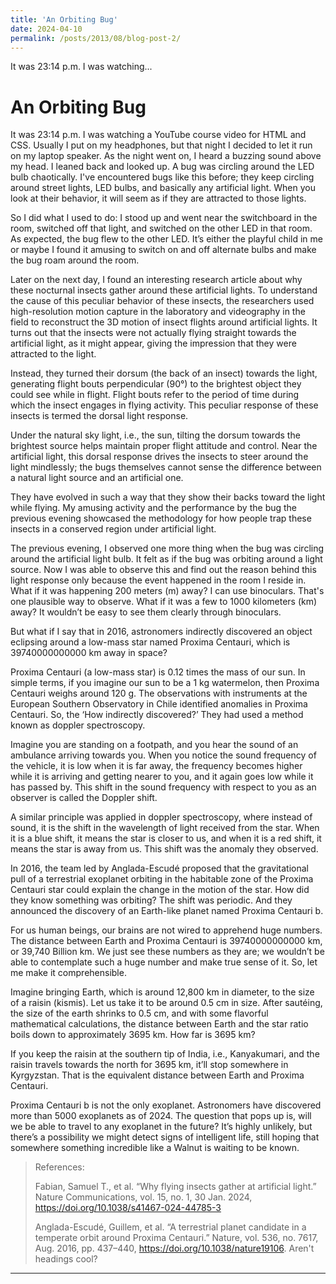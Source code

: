 ```yaml
---
title: 'An Orbiting Bug'
date: 2024-04-10
permalink: /posts/2013/08/blog-post-2/
---
```


It was 23:14 p.m. I was watching...

An Orbiting Bug
======

It was 23:14 p.m. I was watching a YouTube course video for HTML and CSS. Usually I put on my headphones, but that night I decided to let it run on my laptop speaker. As the night went on, I heard a buzzing sound above my head. I leaned back and looked up. A bug was circling around the LED bulb chaotically. I've encountered bugs like this before; they keep circling around street lights, LED bulbs, and basically any artificial light. When you look at their behavior, it will seem as if they are attracted to those lights. 

So I did what I used to do: I stood up and went near the switchboard in the room, switched off that light, and switched on the other LED in that room. As expected, the bug flew to the other LED. It’s either the playful child in me or maybe I found it amusing to switch on and off alternate bulbs and make the bug roam around the room. 

Later on the next day, I found an interesting research article about why these nocturnal insects gather around these artificial lights. To understand the cause of this peculiar behavior of these insects, the researchers used high-resolution motion capture in the laboratory and videography in the field to reconstruct the 3D motion of insect flights around artificial lights. It turns out that the insects were not actually flying straight towards the artificial light, as it might appear, giving the impression that they were attracted to the light. 

Instead, they turned their dorsum (the back of an insect) towards the light, generating flight bouts perpendicular (90°) to the brightest object they could see while in flight. Flight bouts refer to the period of time during which the insect engages in flying activity. This peculiar response of these insects is termed the dorsal light response.

Under the natural sky light, i.e., the sun, tilting the dorsum towards the brightest source helps maintain proper flight attitude and control. Near the artificial light, this dorsal response drives the insects to steer around the light mindlessly; the bugs themselves cannot sense the difference between a natural light source and an artificial one. 

They have evolved in such a way that they show their backs toward the light while flying. My amusing activity and the performance by the bug the previous evening showcased the methodology for how people trap these insects in a conserved region under artificial light. 

The previous evening, I observed one more thing when the bug was circling around the artificial light bulb. It felt as if the bug was orbiting around a light source. Now I was able to observe this and find out the reason behind this light response only because the event happened in the room I reside in. What if it was happening 200 meters (m) away? I can use binoculars. That's one plausible way to observe. What if it was a few to 1000 kilometers (km) away? It wouldn’t be easy to see them clearly through binoculars.

But what if I say that in 2016, astronomers indirectly discovered an object eclipsing around a low-mass star named Proxima Centauri, which is 39740000000000 km away in space?

Proxima Centauri (a low-mass star) is 0.12 times the mass of our sun. In simple terms, if you imagine our sun to be a 1 kg watermelon, then Proxima Centauri weighs around 120 g. The observations with instruments at the European Southern Observatory in Chile identified anomalies in Proxima Centauri. So, the ‘How indirectly discovered?’ They had used a method known as doppler spectroscopy. 

Imagine you are standing on a footpath, and you hear the sound of an ambulance arriving towards you. When you notice the sound frequency of the vehicle, it is low when it is far away, the frequency becomes higher while it is arriving and getting nearer to you, and it again goes low while it has passed by. This shift in the sound frequency with respect to you as an observer is called the Doppler shift. 

A similar principle was applied in doppler spectroscopy, where instead of sound, it is the shift in the wavelength of light received from the star. When it is a blue shift, it means the star is closer to us, and when it is a red shift, it means the star is away from us. This shift was the anomaly they observed. 

In 2016, the team led by Anglada-Escudé proposed that the gravitational pull of a terrestrial exoplanet orbiting in the habitable zone of the Proxima Centauri star could explain the change in the motion of the star. How did they know something was orbiting? The shift was periodic. And they announced the discovery of an Earth-like planet named Proxima Centauri b. 

For us human beings, our brains are not wired to apprehend huge numbers. The distance between Earth and Proxima Centauri is 39740000000000 km, or 39,740 Billion km. We just see these numbers as they are; we wouldn’t be able to contemplate such a huge number and make true sense of it. So, let me make it comprehensible. 

Imagine bringing Earth, which is around 12,800 km in diameter, to the size of a raisin (kismis). Let us take it to be around 0.5 cm in size. After sautéing, the size of the earth shrinks to 0.5 cm, and with some flavorful mathematical calculations, the distance between Earth and the star ratio boils down to approximately 3695 km. How far is 3695 km?

If you keep the raisin at the southern tip of India, i.e., Kanyakumari, and the raisin travels towards the north for 3695 km, it’ll stop somewhere in Kyrgyzstan. That is the equivalent distance between Earth and Proxima Centauri. 

Proxima Centauri b is not the only exoplanet. Astronomers have discovered more than 5000 exoplanets as of 2024. The question that pops up is, will we be able to travel to any exoplanet in the future? It’s highly unlikely, but there’s a possibility we might detect signs of intelligent life, still hoping that somewhere something incredible like a Walnut is waiting to be known. 




> References:
> 
> Fabian, Samuel T., et al. “Why flying insects gather at artificial light.” Nature Communications, vol. 15, no. 1, 30 Jan. 2024, https://doi.org/10.1038/s41467-024-44785-3
> 
> Anglada-Escudé, Guillem, et al. “A terrestrial planet candidate in a temperate orbit around Proxima Centauri.” Nature, vol. 536, no. 7617, Aug. 2016, pp. 437–440, https://doi.org/10.1038/nature19106. 
Aren't headings cool?

------
